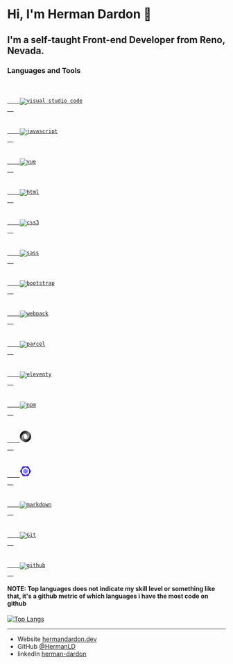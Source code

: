# Hi, I'm Herman Dardon 👋

## I'm a self-taught Front-end Developer from Reno, Nevada.

### Languages and Tools

<code>
  <a href="#">
    <img alt="visual studio code" width="26px" src="https://img.icons8.com/fluent/240/000000/visual-studio-code-2019.png" />
  </a>

  <a href="#">
    <img alt="javascript" width="26px" src="https://img.icons8.com/color/240/000000/javascript.png" />
  </a>

  <a href="https://vuejs.org/">
    <img alt="vue" width="26px" src="https://cdn.iconscout.com/icon/free/png-512/vue-282497.png" />
  </a>

  <a href="#">
    <img alt="html" width="26px" src="https://img.icons8.com/color/240/000000/html-5.png" />
  </a>

  <a href="#">
    <img alt="css3" width="26px" src="https://img.icons8.com/color/240/000000/css3.png" />
  </a>

  <a href="https://sass-lang.com/">
    <img alt="sass" width="26px" src="https://img.icons8.com/color/240/000000/sass.png" />
  </a>

  <a href="https://getbootstrap.com/">
    <img alt="bootstrap" width="26px" src="https://pbs.twimg.com/profile_images/1273081551354396672/-Tzadxix.jpg" />
  </a>

  <a href="https://webpack.js.org/">
    <img alt="webpack" width="26px" src="https://raw.githubusercontent.com/webpack/media/master/logo/icon-square-big.png" />
  </a>

  <a href="https://parceljs.org/">
    <img alt="parcel" width="26px" src="https://parceljs.org/assets/parcel-og.png" />
  </a>

  <a href="https://www.11ty.dev/">
    <img alt="eleventy" width="26px" src="https://www.mattnortham.com/assets/img/blog/2020/11ty.jpg" />
  </a>

  <a href="https://www.npmjs.com/">
    <img alt="npm" width="26px" src="https://authy.com/wp-content/uploads/npm-logo.png" />
  </a>

  <a href="https://www.json.org/">
    <img alt="json" width="26px" src="https://raw.githubusercontent.com/github/explore/80688e429a7d4ef2fca1e82350fe8e3517d3494d/topics/json/json.png" />
  </a>

  <a href="https://eslint.org/">
    <img alt="eslint" width="26px" src="https://raw.githubusercontent.com/github/explore/80688e429a7d4ef2fca1e82350fe8e3517d3494d/topics/eslint/eslint.png" />
  </a>

  <a href="https://daringfireball.net/projects/markdown/">
    <img alt="markdown" width="26px" src="https://img.icons8.com/ios-filled/100/000000/markdown.png" />
  </a>

  <a href="https://git-scm.com/">
    <img alt="Git" width="26px" src="https://img.icons8.com/color/240/000000/git.png" />
  </a>

  <a href="https://github.com/">
    <img alt="github" width="26px" src="https://img.icons8.com/ios-glyphs/240/000000/github.png" />
  </a>
</code>

#### NOTE: Top languages does not indicate my skill level or something like that, it's a github metric of which languages i have the most code on github

[![Top Langs](https://github-readme-stats.vercel.app/api/top-langs/?username=hermanld&theme=shades-of-purple)](https://github.com/anuraghazra/github-readme-stats)

---

- Website [hermandardon.dev](https://hermandardon.dev)
- GitHub [@HermanLD](https://github.com/HermanLD)
- linkedIn [herman-dardon](https://www.linkedin.com/in/herman-dardon/)
